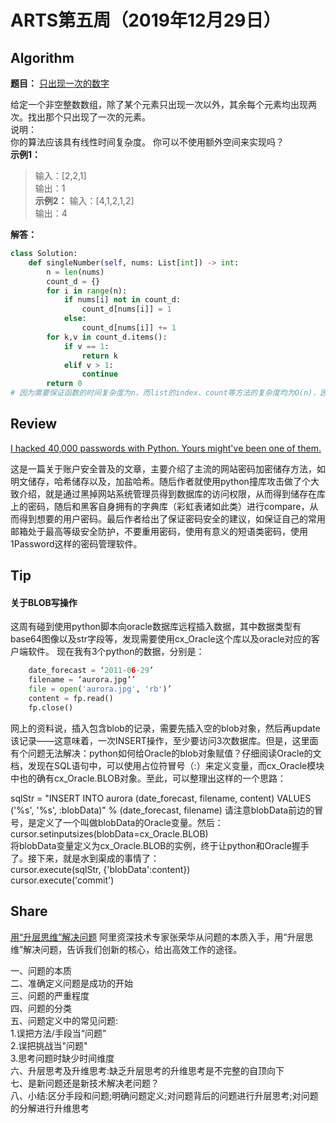 # ARTS第五周（2019年12月29日）
## Algorithm<br/>
<b>题目：</b> [只出现一次的数字](https://leetcode-cn.com/explore/interview/card/top-interview-questions-easy/1/array/25/)

给定一个非空整数数组，除了某个元素只出现一次以外，其余每个元素均出现两次。找出那个只出现了一次的元素。<br>
说明：<br>
你的算法应该具有线性时间复杂度。 你可以不使用额外空间来实现吗？<br>
<b>示例1：</b> 
>输入：[2,2,1]<br>
>输出：1<br>
<b>示例2：</b> 
>输入：[4,1,2,1,2]<br>
>输出：4<br>

<b>解答：</b>
```Python
class Solution:
    def singleNumber(self, nums: List[int]) -> int:
        n = len(nums)
        count_d = {}
        for i in range(n):
            if nums[i] not in count_d:
                count_d[nums[i]] = 1
            else:
                count_d[nums[i]] += 1
        for k,v in count_d.items():
            if v == 1:
                return k
            elif v > 1:
                continue
        return 0
# 因为需要保证函数的时间复杂度为n，而list的index、count等方法的复杂度均为O(n)，因此采用dict的数据结构。注：dict的get/search/set方法均为O(1)
```
## Review<br/>
[I hacked 40,000 passwords with Python. Yours might've been one of them.](https://hackernoon.com/i-cracked-40000-passwords-with-python-yours-might-have-been-one-of-them-3fr32je)

这是一篇关于账户安全普及的文章，主要介绍了主流的网站密码加密储存方法，如明文储存，哈希储存以及，加盐哈希。随后作者就使用python撞库攻击做了个大致介绍，就是通过黑掉网站系统管理员得到数据库的访问权限，从而得到储存在库上的密码，随后和黑客自身拥有的字典库（彩虹表诸如此类）进行compare，从而得到想要的用户密码。最后作者给出了保证密码安全的建议，如保证自己的常用邮箱处于最高等级安全防护，不要重用密码，使用有意义的短语类密码，使用1Password这样的密码管理软件。

## Tip<br/>
#### 关于BLOB写操作
这周有碰到使用python脚本向oracle数据库远程插入数据，其中数据类型有base64图像以及str字段等，发现需要使用cx_Oracle这个库以及oracle对应的客户端软件。
现在我有3个python的数据，分别是：
```Python
    date_forecast = ‘2011-06-29’
    filename = ‘aurora.jpg’’
    file = open('aurora.jpg', 'rb')’
    content = fp.read()
    fp.close()
```
网上的资料说，插入包含blob的记录，需要先插入空的blob对象，然后再update该记录——这意味着，一次INSERT操作，至少要访问3次数据库。但是，这里面有个问题无法解决：python如何给Oracle的blob对象赋值？仔细阅读Oracle的文档，发现在SQL语句中，可以使用占位符冒号（:）来定义变量，而cx_Oracle模块中也的确有cx_Oracle.BLOB对象。至此，可以整理出这样的一个思路：

sqlStr = "INSERT INTO aurora (date_forecast, filename, content) VALUES ('%s', '%s', :blobData)" % (date_forecast, filename)
请注意blobData前边的冒号，是定义了一个叫做blobData的Oracle变量。然后：<br>
cursor.setinputsizes(blobData=cx_Oracle.BLOB)<br>
将blobData变量定义为cx_Oracle.BLOB的实例，终于让python和Oracle握手了。接下来，就是水到渠成的事情了：<br>
cursor.execute(sqlStr, {'blobData':content})<br>
cursor.execute('commit')


## Share<br/>
[用“升层思维”解决问题](https://mp.weixin.qq.com/s/2Cs8ybu5Kg9QYr5Jgyu6VA)
阿里资深技术专家张荣华从问题的本质入手，用“升层思维”解决问题，告诉我们创新的核心，给出高效工作的途径。

一、问题的本质<br/>
二、准确定义问题是成功的开始<br>
三、问题的严重程度<br>
四、问题的分类<br>
五、问题定义中的常见问题:<br>
    1.误把方法/手段当“问题”<br>
    2.误把挑战当"问题"<br>
    3.思考问题时缺少时间维度<br>
六、升层思考及升维思考:缺乏升层思考的升维思考是不完整的自顶向下<br>
七、是新问题还是新技术解决老问题？<br>
八、小结:区分手段和问题;明确问题定义;对问题背后的问题进行升层思考;对问题的分解进行升维思考
